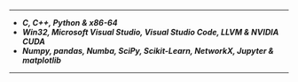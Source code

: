 -----------------
- ___C, C++, Python & x86-64___          
- ___Win32, Microsoft Visual Studio, Visual Studio Code, LLVM & NVIDIA CUDA___
- ___Numpy, pandas, Numba, SciPy, Scikit-Learn, NetworkX, Jupyter & matplotlib___

-----------------
